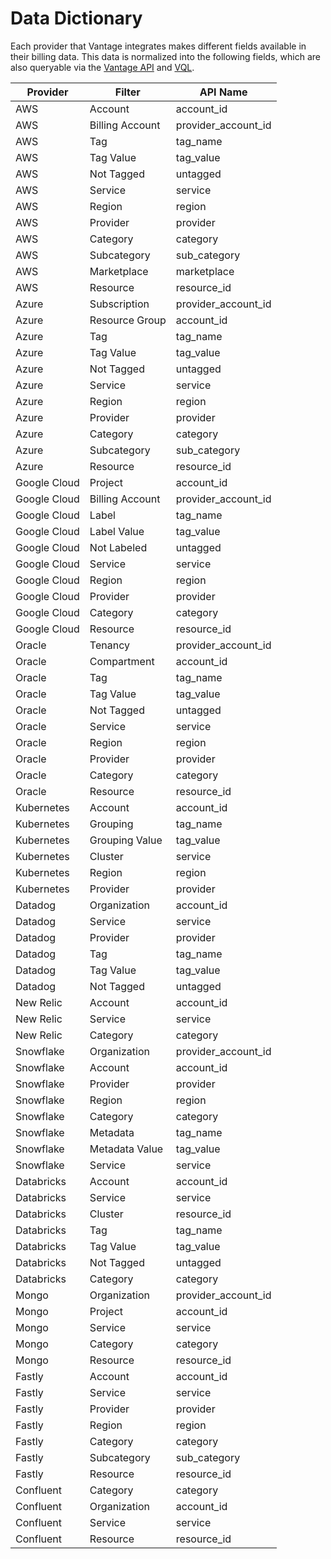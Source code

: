 # Data Dictionary

Each provider that Vantage integrates makes different fields available in their billing data. This data is normalized into the following fields, which are also queryable via the [Vantage API](https://vantage.readme.io/v2.0/reference/general) and [VQL](/vql).

| Provider     | Filter          | API Name            |
| ------------ | --------------- | ------------------- |
| AWS          | Account         | account_id          |
| AWS          | Billing Account | provider_account_id |
| AWS          | Tag             | tag_name            |
| AWS          | Tag Value       | tag_value           |
| AWS          | Not Tagged      | untagged            |
| AWS          | Service         | service             |
| AWS          | Region          | region              |
| AWS          | Provider        | provider            |
| AWS          | Category        | category            |
| AWS          | Subcategory     | sub_category        |
| AWS          | Marketplace     | marketplace         |
| AWS          | Resource        | resource_id         |
| Azure        | Subscription    | provider_account_id |
| Azure        | Resource Group  | account_id          |
| Azure        | Tag             | tag_name            |
| Azure        | Tag Value       | tag_value           |
| Azure        | Not Tagged      | untagged            |
| Azure        | Service         | service             |
| Azure        | Region          | region              |
| Azure        | Provider        | provider            |
| Azure        | Category        | category            |
| Azure        | Subcategory     | sub_category        |
| Azure        | Resource        | resource_id         |
| Google Cloud | Project         | account_id          |
| Google Cloud | Billing Account | provider_account_id |
| Google Cloud | Label           | tag_name            |
| Google Cloud | Label Value     | tag_value           |
| Google Cloud | Not Labeled     | untagged            |
| Google Cloud | Service         | service             |
| Google Cloud | Region          | region              |
| Google Cloud | Provider        | provider            |
| Google Cloud | Category        | category            |
| Google Cloud | Resource        | resource_id         |
| Oracle       | Tenancy         | provider_account_id |
| Oracle       | Compartment     | account_id          |
| Oracle       | Tag             | tag_name            |
| Oracle       | Tag Value       | tag_value           |
| Oracle       | Not Tagged      | untagged            |
| Oracle       | Service         | service             |
| Oracle       | Region          | region              |
| Oracle       | Provider        | provider            |
| Oracle       | Category        | category            |
| Oracle       | Resource        | resource_id         |
| Kubernetes   | Account         | account_id          |
| Kubernetes   | Grouping        | tag_name            |
| Kubernetes   | Grouping Value  | tag_value           |
| Kubernetes   | Cluster         | service             |
| Kubernetes   | Region          | region              |
| Kubernetes   | Provider        | provider            |
| Datadog      | Organization    | account_id          |
| Datadog      | Service         | service             |
| Datadog      | Provider        | provider            |
| Datadog      | Tag             | tag_name            |
| Datadog      | Tag Value       | tag_value           |
| Datadog      | Not Tagged      | untagged            |
| New Relic    | Account         | account_id          |
| New Relic    | Service         | service             |
| New Relic    | Category        | category            |
| Snowflake    | Organization    | provider_account_id |
| Snowflake    | Account         | account_id          |
| Snowflake    | Provider        | provider            |
| Snowflake    | Region          | region              |
| Snowflake    | Category        | category            |
| Snowflake    | Metadata        | tag_name            |
| Snowflake    | Metadata Value  | tag_value           |
| Snowflake    | Service         | service             |
| Databricks   | Account         | account_id          |
| Databricks   | Service         | service             |
| Databricks   | Cluster         | resource_id         |
| Databricks   | Tag             | tag_name            |
| Databricks   | Tag Value       | tag_value           |
| Databricks   | Not Tagged      | untagged            |
| Databricks   | Category        | category            |
| Mongo        | Organization    | provider_account_id |
| Mongo        | Project         | account_id          |
| Mongo        | Service         | service             |
| Mongo        | Category        | category            |
| Mongo        | Resource        | resource_id         |
| Fastly       | Account         | account_id          |
| Fastly       | Service         | service             |
| Fastly       | Provider        | provider            |
| Fastly       | Region          | region              |
| Fastly       | Category        | category            |
| Fastly       | Subcategory     | sub_category        |
| Fastly       | Resource        | resource_id         |
| Confluent    | Category        | category            |
| Confluent    | Organization    | account_id          |
| Confluent    | Service         | service             |
| Confluent    | Resource        | resource_id         |